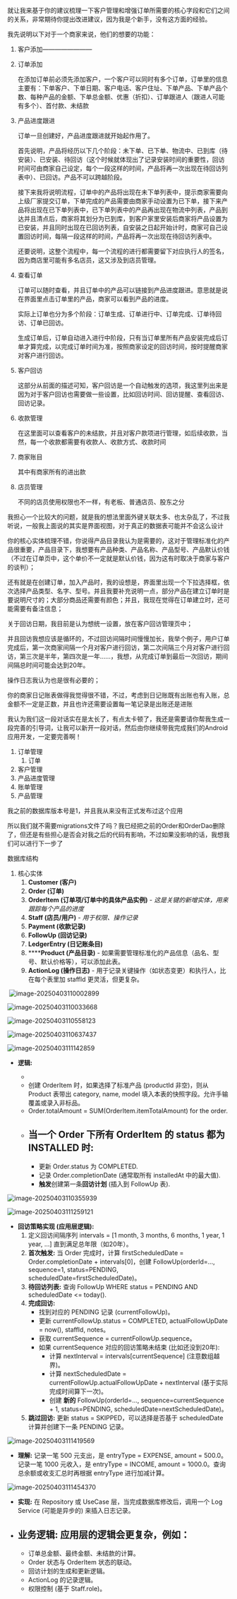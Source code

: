 就让我来基于你的建议梳理一下客户管理和增强订单所需要的核心字段和它们之间的关系，非常期待你提出改进建议，因为我是个新手，没有这方面的经验。

我先说明以下对于一个商家来说，他们的想要的功能：

1. 客户添加————————

2. 订单添加

   在添加订单前必须先添加客户，一个客户可以同时有多个订单，订单里的信息主要有：下单客户、下单日期、客户电话、客户住址、下单产品、下单产品个数、每种产品的金额、下单总金额、优惠（折扣）、订单跟进人（跟进人可能有多个）、首付款、未结款

3. 产品进度跟进

   订单一旦创建好，产品进度跟进就开始起作用了。

   首先说明，产品将经历以下几个阶段：未下单、已下单、物流中、已到库（待安装）、已安装、待回访（这个时候就体现出了记录安装时间的重要性，回访时间可由商家自己设定，每个一段这样的时间，产品将再一次出现在待回访列表中）、已回访。产品不可以跨越阶段。

   接下来我将说明流程，订单中的产品将出现在未下单列表中，提示商家需要向上级厂家提交订单，下单完成的产品需要由商家手动设置为已下单，接下来产品将出现在已下单列表中，已下单列表中的产品再出现在物流中列表，产品到达并且清点后，商家将其划分为已到库，到客户家里安装后商家将产品设置为已安装，并且同时出现在已回访列表，自安装之日起开始计时，商家可自己设置回访时间，每隔一段这样的时间，产品将再一次出现在待回访列表中。

   还要说明，这整个流程中，每一个流程的进行都需要留下对应执行人的签名，因为商店里可能有多名店员，这又涉及到店员管理。

4. 查看订单

   订单可以随时查看，并且订单中的产品可以链接到产品进度跟进。意思就是说在界面里点击订单里的产品，商家可以看到产品的进度。

   实际上订单也分为多个阶段：订单生成、订单进行中、订单完成、订单待回访、订单已回访。

   生成订单后，订单自动进入进行中阶段，只有当订单里所有产品安装完成后订单才算完成，以完成订单时间为准，按照商家设定的回访时间，按时提醒商家对客户进行回访。

5. 客户回访

   这部分从前面的描述可知，客户回访是一个自动触发的选项，我这里列出来是因为对于客户回访也需要做一些设置，比如回访时间、回访提醒、查看回访、回访记录。

6. 收款管理

   在这里面可以查看客户的未结款，并且对客户款项进行管理，如后续收款，当然，每一个收款都需要有收款人、收款方式、收款时间

7. 商家账目

   其中有商家所有的进出款

8. 店员管理

   不同的店员使用权限也不一样，有老板、普通店员、股东之分

我担心一个比较大的问题，就是我的想法里面外键关联太多、也太杂乱了，不过我听说，一般我上面说的其实是界面视图，对于真正的数据表可能并不会这么设计

你的核心实体梳理不错，你说得产品目录我认为是需要的，这对于管理标准化的产品很重要，产品目录下，我想要有产品种类、产品名称、产品型号、产品默认价钱（不过在订单页中，这个单价不一定就是默认价钱，因为这有时取决于商家与客户的谈判）；

还有就是在创建订单，加入产品时，我的设想是，界面里出现一个下拉选择框，依次选择产品类型、名字、型号。并且我要补充说明一点，部分产品在建立订单时是要说明尺寸的；大部分商品还需要有颜色；并且，我现在觉得在订单建立时，还可能需要有备注信息；

关于回访日期，我目前是认为想统一设置，放在客户回访管理页中；

并且回访我想应该是循环的，不过回访间隔时间慢慢加长，我举个例子，用户订单完成后，第一次商家间隔一个月对客户进行回访，第二次间隔三个月对客户进行回访，第三次是半年，第四次是一年……，我想，从完成订单到最后一次回访，期间间隔总时间可能会达到20年。

操作日志我认为也是很有必要的；

你的商家日记账表做得我觉得很不错，不过，考虑到日记账既有出账也有入账，总金额不一定是正数，并且也许还需要设置每一笔记录是出账还是进账



我认为我们这一段对话实在是太长了，有点太卡顿了，我还是需要请你帮我生成一段完善的引导词，让我可以新开一段对话，然后由你继续带我完成我们的Android应用开发，一定要完善啊！

1. 订单管理
   1. 订单
2. 客户管理
3. 产品进度管理
4. 账单管理
5. 产品管理



我之前的数据库版本号是1，并且我从来没有正式发布过这个应用

所以我们就不需要migrations文件了吗？我已经把之前的Order和OrderDao删除了，但还是有些担心是否会对我之后的代码有影响，不过如果没影响的话，我想我们可以进行下一步了



数据库结构

1. 核心实体
   1. **Customer (客户)**
   2. **Order (订单)**
   3. **OrderItem (订单项/订单中的具体产品实例)** - *这是关键的新增实体，用来跟踪每个产品的进度*
   4. **Staff (店员/用户)** - *用于权限、操作记录*
   5. **Payment (收款记录)**
   6. **FollowUp (回访记录)**
   7. **LedgerEntry (日记账条目)**
   8. ******Product (产品目录)** - 如果需要管理标准化的产品信息（品名、型号、默认价格等），可以添加此表。
   9. **ActionLog (操作日志)** - 用于记录关键操作（如状态变更）和执行人，比在每个表里加 staffId 更灵活，但更复杂。

​	![image-20250403110002899](设计需求.assets/image-20250403110002899.png)		

![image-20250403110033668](设计需求.assets/image-20250403110033668.png)

![image-20250403110558123](C:\Users\21117\AppData\Roaming\Typora\typora-user-images\image-20250403110558123.png)

![image-20250403110637437](设计需求.assets/image-20250403110637437.png)

![image-20250403111142859](设计需求.assets/image-20250403111142859.png)

- **逻辑:**

  - 
  - 创建 OrderItem 时，如果选择了标准产品 (productId 非空)，则从 Product 表带出 category, name, model 填入本表的快照字段。允许手输覆盖或录入非标品。
  - Order.totalAmount = SUM(OrderItem.itemTotalAmount) for the order.
  - 当一个 Order 下所有 OrderItem 的 status 都为 INSTALLED 时:
    - 
    - 更新 Order.status 为 COMPLETED.
    - 记录 Order.completionDate (通常取所有 installedAt 中的最大值).
    - **触发**创建第一条**回访计划** (插入到 FollowUp 表).

  

![image-20250403110355939](设计需求.assets/image-20250403110355939.png)

![image-20250403111259121](设计需求.assets/image-20250403111259121.png)

- **回访策略实现 (应用层逻辑):**
  1. 定义回访间隔序列 intervals = [1 month, 3 months, 6 months, 1 year, 1 year, ...] 直到满足总年限（如20年）。
  2. **首次触发:** 当 Order 完成时，计算 firstScheduledDate = Order.completionDate + intervals[0]，创建 FollowUp(orderId=..., sequence=1, status=PENDING, scheduledDate=firstScheduledDate)。
  3. **待回访列表:** 查询 FollowUp WHERE status = PENDING AND scheduledDate <= today().
  4. **完成回访:**
     - 找到对应的 PENDING 记录 (currentFollowUp)。
     - 更新 currentFollowUp.status = COMPLETED, actualFollowUpDate = now(), staffId, notes。
     - 获取 currentSequence = currentFollowUp.sequence。
     - 如果 currentSequence 对应的回访策略未结束 (比如还没到20年):
       - 计算 nextInterval = intervals[currentSequence] (注意数组越界)。
       - 计算 nextScheduledDate = currentFollowUp.actualFollowUpDate + nextInterval (基于实际完成时间算下一次)。
       - 创建 **新的** FollowUp(orderId=..., sequence=currentSequence + 1, status=PENDING, scheduledDate=nextScheduledDate)。
  5. **跳过回访:** 更新 status = SKIPPED，可以选择是否基于 scheduledDate 计算并创建下一条 PENDING 记录。

![image-20250403111419569](设计需求.assets/image-20250403111419569.png)

- **理解:** 记录一笔 500 元支出，是 entryType = EXPENSE, amount = 500.0。记录一笔 1000 元收入，是 entryType = INCOME, amount = 1000.0。查询总余额或收支汇总时再根据 entryType 进行加减计算。

![image-20250403111454370](设计需求.assets/image-20250403111454370.png)

- **实现:** 在 Repository 或 UseCase 层，当完成数据库修改后，调用一个 Log Service (可能是异步的) 来插入日志记录。



- **业务逻辑:** 应用层的逻辑会更复杂，例如：
  - 
  - 订单总金额、最终金额、未结款的计算。
  - Order 状态与 OrderItem 状态的联动。
  - 回访计划的生成和更新逻辑。
  - ActionLog 的记录逻辑。
  - 权限控制 (基于 Staff.role)。